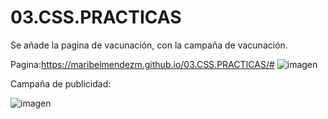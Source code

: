 # 03.CSS.PRACTICAS

Se añade la pagina de vacunación, con la campaña de vacunación.

Pagina:https://maribelmendezm.github.io/03.CSS.PRACTICAS/#
![imagen](https://user-images.githubusercontent.com/96455992/159200800-dd80ede1-0eb0-4c10-b609-ed8bb34b3537.png)

Campaña de publicidad:

![imagen](https://user-images.githubusercontent.com/96455992/159200916-a4348876-1b70-4721-aa88-9e35b7b1ef8b.png)
